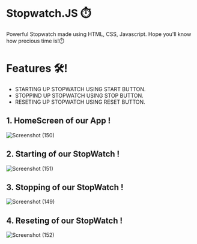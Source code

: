 # Stopwatch.JS ⏱️
Powerful Stopwatch made using HTML, CSS, Javascript. Hope you'll know how precious time is!⏱️

# Features 🛠️!

- STARTING UP STOPWATCH USING START BUTTON.
- STOPPIND UP STOPWATCH USING STOP BUTTON.
- RESETING UP STOPWATCH USING RESET BUTTON.

## 1. HomeScreen of our App !

![Screenshot (150)](https://user-images.githubusercontent.com/110991877/198863924-cd2d6740-3ace-4b44-aae4-69ff2ca0c1d4.png)


## 2. Starting of our StopWatch !


![Screenshot (151)](https://user-images.githubusercontent.com/110991877/198863932-40a272ae-b9ca-4662-8c81-437a72a38d85.png)


## 3. Stopping of our StopWatch !


![Screenshot (149)](https://user-images.githubusercontent.com/110991877/198863934-2e24a767-03f6-41d8-9093-7e3c7612424e.png)


## 4. Reseting of our StopWatch !


![Screenshot (152)](https://user-images.githubusercontent.com/110991877/198863940-60d8a100-32d8-4bb0-9ad2-6404163e8128.png)
